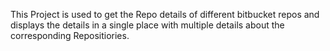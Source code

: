 This Project is used to get the Repo details of different bitbucket repos and displays the details in a single place with multiple details about the corresponding Repositiories.